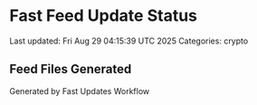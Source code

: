 # Fast Feed Update Status
Last updated: Fri Aug 29 04:15:39 UTC 2025
Categories: crypto

## Feed Files Generated

Generated by Fast Updates Workflow
